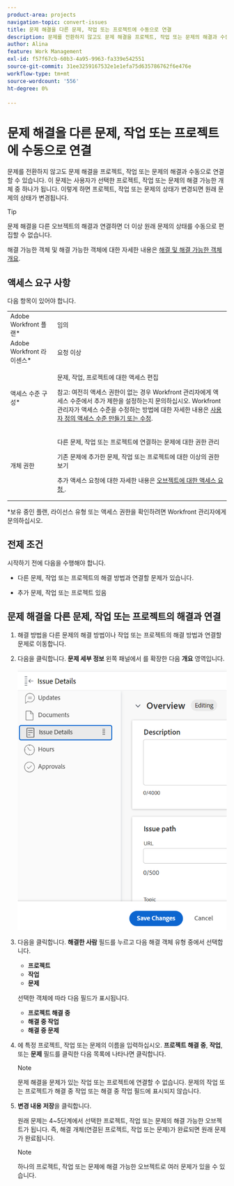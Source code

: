 ```yaml
---
product-area: projects
navigation-topic: convert-issues
title: 문제 해결을 다른 문제, 작업 또는 프로젝트에 수동으로 연결
description: 문제를 전환하지 않고도 문제 해결을 프로젝트, 작업 또는 문제의 해결과 수동으로 연결할 수 있습니다. 이 문제는 사용자가 선택한 프로젝트, 작업 또는 문제의 해결 가능한 개체 중 하나가 됩니다. 이렇게 하면 프로젝트, 작업 또는 문제의 상태가 변경되면 원래 문제의 상태가 변경됩니다.
author: Alina
feature: Work Management
exl-id: f57f67cb-60b3-4a95-9963-fa339e542551
source-git-commit: 31ee3259167532e1e1efa75d635786762f6e476e
workflow-type: tm+mt
source-wordcount: '556'
ht-degree: 0%

---
```


# 문제 해결을 다른 문제, 작업 또는 프로젝트에 수동으로 연결

문제를 전환하지 않고도 문제 해결을 프로젝트, 작업 또는 문제의 해결과 수동으로 연결할 수 있습니다. 이 문제는 사용자가 선택한 프로젝트, 작업 또는 문제의 해결 가능한 개체 중 하나가 됩니다. 이렇게 하면 프로젝트, 작업 또는 문제의 상태가 변경되면 원래 문제의 상태가 변경됩니다.

>[!TIP]
>
>문제 해결을 다른 오브젝트의 해결과 연결하면 더 이상 원래 문제의 상태를 수동으로 편집할 수 없습니다.

해결 가능한 객체 및 해결 가능한 객체에 대한 자세한 내용은 [해결 및 해결 가능한 객체 개요](../../../manage-work/issues/convert-issues/resolving-and-resolvable-objects.md).

## 액세스 요구 사항

다음 항목이 있어야 합니다.

<table style="table-layout:auto"> 
 <col> 
 <col> 
 <tbody> 
  <tr> 
   <td role="rowheader">Adobe Workfront 플랜*</td> 
   <td> <p>임의 </p> </td> 
  </tr> 
  <tr> 
   <td role="rowheader">Adobe Workfront 라이센스*</td> 
   <td> <p>요청 이상</p> </td> 
  </tr> 
  <tr> 
   <td role="rowheader">액세스 수준 구성*</td> 
   <td> <p>문제, 작업, 프로젝트에 대한 액세스 편집</p> <p>참고: 여전히 액세스 권한이 없는 경우 Workfront 관리자에게 액세스 수준에서 추가 제한을 설정하는지 문의하십시오. Workfront 관리자가 액세스 수준을 수정하는 방법에 대한 자세한 내용은 <a href="../../../administration-and-setup/add-users/configure-and-grant-access/create-modify-access-levels.md" class="MCXref xref">사용자 정의 액세스 수준 만들기 또는 수정</a>.</p> </td> 
  </tr> 
  <tr> 
   <td role="rowheader">개체 권한</td> 
   <td> <p>다른 문제, 작업 또는 프로젝트에 연결하는 문제에 대한 권한 관리</p> <p>기존 문제에 추가한 문제, 작업 또는 프로젝트에 대한 이상의 권한 보기</p> <p>추가 액세스 요청에 대한 자세한 내용은 <a href="../../../workfront-basics/grant-and-request-access-to-objects/request-access.md" class="MCXref xref">오브젝트에 대한 액세스 요청 </a>.</p> </td> 
  </tr> 
 </tbody> 
</table>

&#42;보유 중인 플랜, 라이선스 유형 또는 액세스 권한을 확인하려면 Workfront 관리자에게 문의하십시오.

## 전제 조건

시작하기 전에 다음을 수행해야 합니다.

* 다른 문제, 작업 또는 프로젝트의 해결 방법과 연결할 문제가 있습니다.

* 추가 문제, 작업 또는 프로젝트 있음

## 문제 해결을 다른 문제, 작업 또는 프로젝트의 해결과 연결

1. 해결 방법을 다른 문제의 해결 방법이나 작업 또는 프로젝트의 해결 방법과 연결할 문제로 이동합니다.
1. 다음을 클릭합니다. **문제 세부 정보** 왼쪽 패널에서 를 확장한 다음 **개요** 영역입니다.

   ![](assets/qs-issue-details-icon-expanded-with-overview-section-350x462.png)

1. 다음을 클릭합니다. **해결한 사람** 필드를 누르고 다음 해결 객체 유형 중에서 선택합니다.

   * **프로젝트**
   * **작업**
   * **문제**

   선택한 객체에 따라 다음 필드가 표시됩니다.

   * **프로젝트 해결 중**
   * **해결 중 작업**
   * **해결 중 문제**

1. 에 특정 프로젝트, 작업 또는 문제의 이름을 입력하십시오. **프로젝트 해결 중**, **작업**, 또는 **문제** 필드를 클릭한 다음 목록에 나타나면 클릭합니다.

   >[!NOTE]
   >
   >문제 해결을 문제가 있는 작업 또는 프로젝트에 연결할 수 없습니다. 문제의 작업 또는 프로젝트가 해결 중 작업 또는 해결 중 작업 필드에 표시되지 않습니다.


1. **변경 내용 저장**&#x200B;을 클릭합니다.

   원래 문제는 4~5단계에서 선택한 프로젝트, 작업 또는 문제의 해결 가능한 오브젝트가 됩니다. 즉, 해결 개체(연결된 프로젝트, 작업 또는 문제)가 완료되면 원래 문제가 완료됩니다.

   >[!NOTE]
   >
   >하나의 프로젝트, 작업 또는 문제에 해결 가능한 오브젝트로 여러 문제가 있을 수 있습니다.
